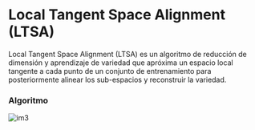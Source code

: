# Local Tangent Space Alignment (LTSA)
Local Tangent Space Alignment (LTSA) es un algoritmo de reducción de dimensión y aprendizaje de variedad que apróxima un espacio local tangente a cada punto de un conjunto de entrenamiento para posteriormente alinear los sub-espacios y reconstruir la variedad.

### Algoritmo

![im3](https://user-images.githubusercontent.com/30848298/29102260-75c1414a-7c7d-11e7-8b6c-ef115bbe63aa.png)
